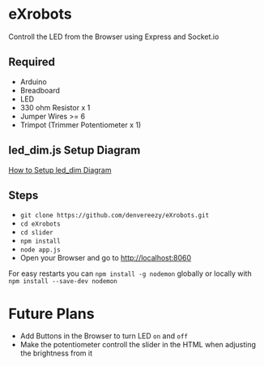 # eXrobots

Controll the LED from the Browser using Express and Socket.io

## Required

* Arduino
* Breadboard
* LED
* 330 ohm Resistor x 1
* Jumper Wires >= 6
* Trimpot  (Trimmer Potentiometer x 1)

## led_dim.js Setup Diagram

[How to Setup led_dim Diagram ](https://github.com/denvereezy/eXrobots/wiki/led_dim.js)

## Steps

* `git clone https://github.com/denvereezy/eXrobots.git`
* `cd eXrobots`
* `cd slider`
* `npm install`
* `node app.js`
* Open your Browser and go to [http://localhost:8060 ](http://localhost:8060/)

For easy restarts you can `npm install -g nodemon` globally or locally with  `npm install --save-dev nodemon`

# Future Plans

* Add Buttons in the Browser to turn LED `on` and `off`
* Make the potentiometer controll the slider in the HTML when adjusting the brightness from it
